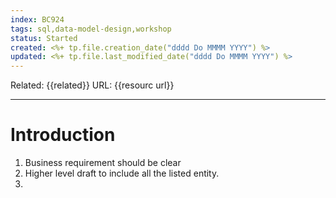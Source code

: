 ```yaml
---
index: BC924
tags: sql,data-model-design,workshop
status: Started
created: <%+ tp.file.creation_date("dddd Do MMMM YYYY") %>
updated: <%+ tp.file.last_modified_date("dddd Do MMMM YYYY") %>
---
```

Related: {{related}}
URL: {{resourc url}}

---

# Introduction


1. Business requirement should be clear
2. Higher level draft to include all the listed entity. 
3. 